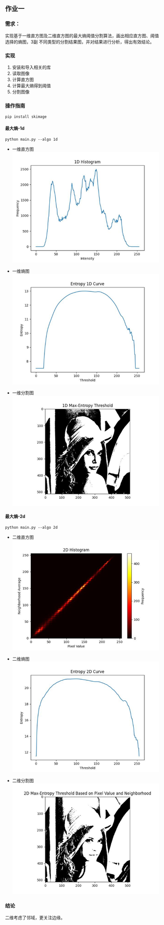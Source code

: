 ## 作业一

### 需求：

实现基于一维直方图及二维直方图的最大熵阈值分割算法，画出相应直方图、阈值选择的熵图，3副
不同类型的分割结果图，并对结果进行分析，得出有效结论。

### 实现

1. 安装和导入相关的库
2. 读取图像
3. 计算直方图
4. 计算最大熵得到阈值
5. 分割图像


### 操作指南

```angular2html
pip install skimage
```

#### 最大熵-1d
```angular2html
python main.py --algo 1d
```

- 一维直方图
![一维直方图](./1D_Histogram.jpg)

- 一维熵图
![一维熵图](./1D_Entropy_Curve.jpg)

- 一维分割图
![一维分割图](./1D_Max_Entropy_Threshold.jpg)


#### 最大熵-2d

```angular2html
python main.py --algo 2d
```

- 二维直方图
![二维直方图](./2D_Histogram.jpg)

- 二维熵图
![二维熵图](./2D_Entropy_Curve.jpg)

- 二维分割图
![二维分割图](./2D_Max_Entropy_Threshold.jpg)

### 结论
二维考虑了邻域，更关注边缘。